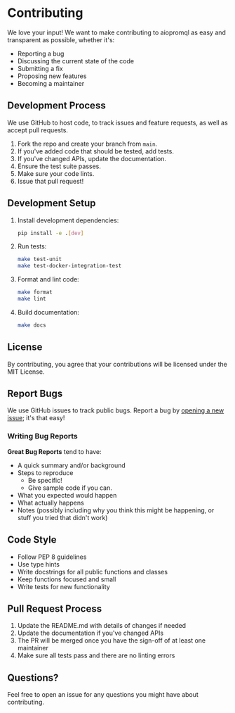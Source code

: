 # Contributing

We love your input! We want to make contributing to aiopromql as easy and transparent as possible, whether it's:

* Reporting a bug
* Discussing the current state of the code
* Submitting a fix
* Proposing new features
* Becoming a maintainer

## Development Process

We use GitHub to host code, to track issues and feature requests, as well as accept pull requests.

1. Fork the repo and create your branch from `main`.
2. If you've added code that should be tested, add tests.
3. If you've changed APIs, update the documentation.
4. Ensure the test suite passes.
5. Make sure your code lints.
6. Issue that pull request!

## Development Setup

1. Install development dependencies:

   ```bash
   pip install -e .[dev]
   ```

2. Run tests:

   ```bash
   make test-unit
   make test-docker-integration-test
   ```

3. Format and lint code:

   ```bash
   make format
   make lint
   ```

4. Build documentation:

   ```bash
   make docs
   ```

## License

By contributing, you agree that your contributions will be licensed under the MIT License.

## Report Bugs

We use GitHub issues to track public bugs. Report a bug by [opening a new issue](https://github.com/otkt/aiopromql/issues/new); it's that easy!

### Writing Bug Reports

**Great Bug Reports** tend to have:

* A quick summary and/or background
* Steps to reproduce
  * Be specific!
  * Give sample code if you can.
* What you expected would happen
* What actually happens
* Notes (possibly including why you think this might be happening, or stuff you tried that didn't work)

## Code Style

* Follow PEP 8 guidelines
* Use type hints
* Write docstrings for all public functions and classes
* Keep functions focused and small
* Write tests for new functionality

## Pull Request Process

1. Update the README.md with details of changes if needed
2. Update the documentation if you've changed APIs
3. The PR will be merged once you have the sign-off of at least one maintainer
4. Make sure all tests pass and there are no linting errors

## Questions?

Feel free to open an issue for any questions you might have about contributing. 